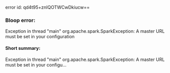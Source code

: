error id: qd4t95+znIQOTWCwDkiucw==
### Bloop error:

Exception in thread "main" org.apache.spark.SparkException: A master URL must be set in your configuration
#### Short summary: 

Exception in thread "main" org.apache.spark.SparkException: A master URL must be set in your configu...